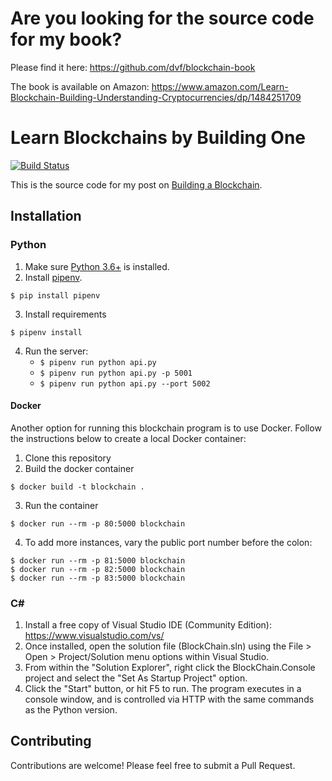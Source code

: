 # Are you looking for the source code for my book?

Please find it here: https://github.com/dvf/blockchain-book

The book is available on Amazon: https://www.amazon.com/Learn-Blockchain-Building-Understanding-Cryptocurrencies/dp/1484251709

# Learn Blockchains by Building One

[![Build Status](https://travis-ci.org/dvf/blockchain.svg?branch=master)](https://travis-ci.org/dvf/blockchain)

This is the source code for my post on [Building a Blockchain](https://medium.com/p/117428612f46). 

## Installation

### Python

1. Make sure [Python 3.6+](https://www.python.org/downloads/) is installed. 
2. Install [pipenv](https://github.com/kennethreitz/pipenv). 

```
$ pip install pipenv 
```
3. Install requirements  
```
$ pipenv install 
``` 

4. Run the server:
    * `$ pipenv run python api.py` 
    * `$ pipenv run python api.py -p 5001`
    * `$ pipenv run python api.py --port 5002`
    
#### Docker

Another option for running this blockchain program is to use Docker.  Follow the instructions below to create a local Docker container:

1. Clone this repository
2. Build the docker container

```
$ docker build -t blockchain .
```

3. Run the container

```
$ docker run --rm -p 80:5000 blockchain
```

4. To add more instances, vary the public port number before the colon:

```
$ docker run --rm -p 81:5000 blockchain
$ docker run --rm -p 82:5000 blockchain
$ docker run --rm -p 83:5000 blockchain
```

### C#

1. Install a free copy of Visual Studio IDE (Community Edition):
https://www.visualstudio.com/vs/
2. Once installed, open the solution file (BlockChain.sln) using the File > Open > Project/Solution menu options within Visual Studio.
3. From within the "Solution Explorer", right click the BlockChain.Console project and select the "Set As Startup Project" option.
4. Click the "Start" button, or hit F5 to run. The program executes in a console window, and is controlled via HTTP with the same commands as the Python version.

## Contributing

Contributions are welcome! Please feel free to submit a Pull Request.

